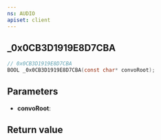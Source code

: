 ```yaml
---
ns: AUDIO
apiset: client
---
```

## _0x0CB3D1919E8D7CBA

```c
// 0x0CB3D1919E8D7CBA
BOOL _0x0CB3D1919E8D7CBA(const char* convoRoot);
```


## Parameters
* **convoRoot**:

## Return value

